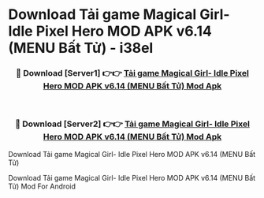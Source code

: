 # Download Tải game Magical Girl- Idle Pixel Hero MOD APK v6.14 (MENU Bất Tử) - i38el


<div align="center">
<h3>🔴 Download [Server1] 👉👉 <a href="https://apk-comot.site?title=Tải_game_Magical_Girl-_Idle_Pixel_Hero_MOD_APK_v6.14_(MENU_Bất_Tử)">Tải game Magical Girl- Idle Pixel Hero MOD APK v6.14 (MENU Bất Tử) Mod Apk</a></h3><br>
<h3>🔴 Download [Server2] 👉👉 <a href="https://apk-comot.site?title=Tải_game_Magical_Girl-_Idle_Pixel_Hero_MOD_APK_v6.14_(MENU_Bất_Tử)">Tải game Magical Girl- Idle Pixel Hero MOD APK v6.14 (MENU Bất Tử) Mod Apk</a></h3>
</div>



Download Tải game Magical Girl- Idle Pixel Hero MOD APK v6.14 (MENU Bất Tử) 

Download Tải game Magical Girl- Idle Pixel Hero MOD APK v6.14 (MENU Bất Tử) Mod For Android